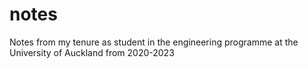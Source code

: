 # notes
Notes from my tenure as student in the engineering programme at the University of Auckland from 2020-2023
